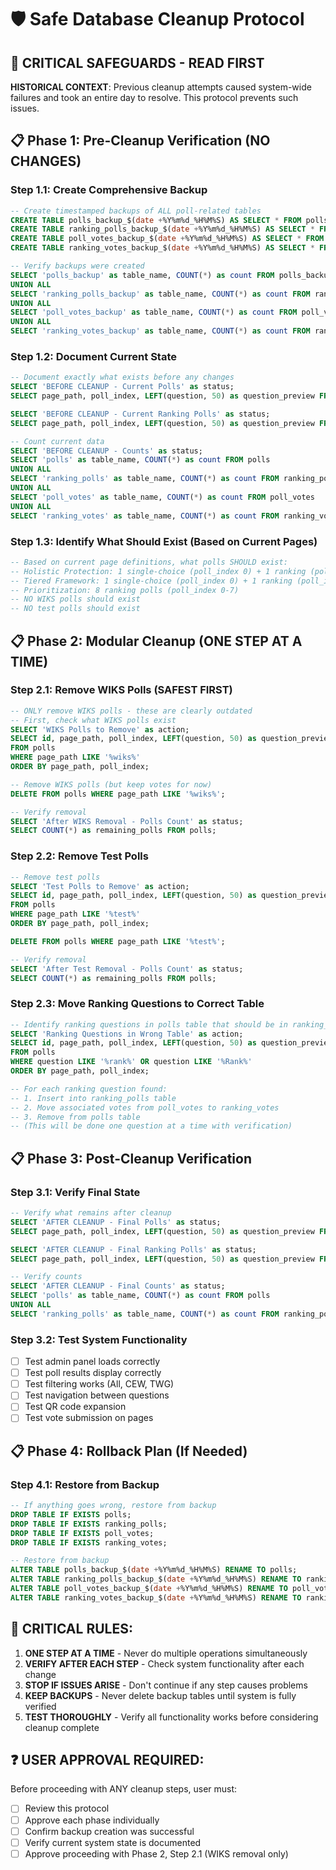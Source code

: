 # 🛡️ Safe Database Cleanup Protocol

## 🚨 CRITICAL SAFEGUARDS - READ FIRST

**HISTORICAL CONTEXT**: Previous cleanup attempts caused system-wide failures and took an entire day to resolve. This protocol prevents such issues.

## 📋 **Phase 1: Pre-Cleanup Verification (NO CHANGES)**

### **Step 1.1: Create Comprehensive Backup**
```sql
-- Create timestamped backups of ALL poll-related tables
CREATE TABLE polls_backup_$(date +%Y%m%d_%H%M%S) AS SELECT * FROM polls;
CREATE TABLE ranking_polls_backup_$(date +%Y%m%d_%H%M%S) AS SELECT * FROM ranking_polls;
CREATE TABLE poll_votes_backup_$(date +%Y%m%d_%H%M%S) AS SELECT * FROM poll_votes;
CREATE TABLE ranking_votes_backup_$(date +%Y%m%d_%H%M%S) AS SELECT * FROM ranking_votes;

-- Verify backups were created
SELECT 'polls_backup' as table_name, COUNT(*) as count FROM polls_backup_$(date +%Y%m%d_%H%M%S)
UNION ALL
SELECT 'ranking_polls_backup' as table_name, COUNT(*) as count FROM ranking_polls_backup_$(date +%Y%m%d_%H%M%S)
UNION ALL
SELECT 'poll_votes_backup' as table_name, COUNT(*) as count FROM poll_votes_backup_$(date +%Y%m%d_%H%M%S)
UNION ALL
SELECT 'ranking_votes_backup' as table_name, COUNT(*) as count FROM ranking_votes_backup_$(date +%Y%m%d_%H%M%S);
```

### **Step 1.2: Document Current State**
```sql
-- Document exactly what exists before any changes
SELECT 'BEFORE CLEANUP - Current Polls' as status;
SELECT page_path, poll_index, LEFT(question, 50) as question_preview FROM polls ORDER BY page_path, poll_index;

SELECT 'BEFORE CLEANUP - Current Ranking Polls' as status;
SELECT page_path, poll_index, LEFT(question, 50) as question_preview FROM ranking_polls ORDER BY page_path, poll_index;

-- Count current data
SELECT 'BEFORE CLEANUP - Counts' as status;
SELECT 'polls' as table_name, COUNT(*) as count FROM polls
UNION ALL
SELECT 'ranking_polls' as table_name, COUNT(*) as count FROM ranking_polls
UNION ALL
SELECT 'poll_votes' as table_name, COUNT(*) as count FROM poll_votes
UNION ALL
SELECT 'ranking_votes' as table_name, COUNT(*) as count FROM ranking_votes;
```

### **Step 1.3: Identify What Should Exist (Based on Current Pages)**
```sql
-- Based on current page definitions, what polls SHOULD exist:
-- Holistic Protection: 1 single-choice (poll_index 0) + 1 ranking (poll_index 1)
-- Tiered Framework: 1 single-choice (poll_index 0) + 1 ranking (poll_index 1)  
-- Prioritization: 8 ranking polls (poll_index 0-7)
-- NO WIKS polls should exist
-- NO test polls should exist
```

## 📋 **Phase 2: Modular Cleanup (ONE STEP AT A TIME)**

### **Step 2.1: Remove WIKS Polls (SAFEST FIRST)**
```sql
-- ONLY remove WIKS polls - these are clearly outdated
-- First, check what WIKS polls exist
SELECT 'WIKS Polls to Remove' as action;
SELECT id, page_path, poll_index, LEFT(question, 50) as question_preview 
FROM polls 
WHERE page_path LIKE '%wiks%' 
ORDER BY page_path, poll_index;

-- Remove WIKS polls (but keep votes for now)
DELETE FROM polls WHERE page_path LIKE '%wiks%';

-- Verify removal
SELECT 'After WIKS Removal - Polls Count' as status;
SELECT COUNT(*) as remaining_polls FROM polls;
```

### **Step 2.2: Remove Test Polls**
```sql
-- Remove test polls
SELECT 'Test Polls to Remove' as action;
SELECT id, page_path, poll_index, LEFT(question, 50) as question_preview 
FROM polls 
WHERE page_path LIKE '%test%' 
ORDER BY page_path, poll_index;

DELETE FROM polls WHERE page_path LIKE '%test%';

-- Verify removal
SELECT 'After Test Removal - Polls Count' as status;
SELECT COUNT(*) as remaining_polls FROM polls;
```

### **Step 2.3: Move Ranking Questions to Correct Table**
```sql
-- Identify ranking questions in polls table that should be in ranking_polls table
SELECT 'Ranking Questions in Wrong Table' as action;
SELECT id, page_path, poll_index, LEFT(question, 50) as question_preview 
FROM polls 
WHERE question LIKE '%rank%' OR question LIKE '%Rank%'
ORDER BY page_path, poll_index;

-- For each ranking question found:
-- 1. Insert into ranking_polls table
-- 2. Move associated votes from poll_votes to ranking_votes
-- 3. Remove from polls table
-- (This will be done one question at a time with verification)
```

## 📋 **Phase 3: Post-Cleanup Verification**

### **Step 3.1: Verify Final State**
```sql
-- Verify what remains after cleanup
SELECT 'AFTER CLEANUP - Final Polls' as status;
SELECT page_path, poll_index, LEFT(question, 50) as question_preview FROM polls ORDER BY page_path, poll_index;

SELECT 'AFTER CLEANUP - Final Ranking Polls' as status;
SELECT page_path, poll_index, LEFT(question, 50) as question_preview FROM ranking_polls ORDER BY page_path, poll_index;

-- Verify counts
SELECT 'AFTER CLEANUP - Final Counts' as status;
SELECT 'polls' as table_name, COUNT(*) as count FROM polls
UNION ALL
SELECT 'ranking_polls' as table_name, COUNT(*) as count FROM ranking_polls;
```

### **Step 3.2: Test System Functionality**
- [ ] Test admin panel loads correctly
- [ ] Test poll results display correctly
- [ ] Test filtering works (All, CEW, TWG)
- [ ] Test navigation between questions
- [ ] Test QR code expansion
- [ ] Test vote submission on pages

## 📋 **Phase 4: Rollback Plan (If Needed)**

### **Step 4.1: Restore from Backup**
```sql
-- If anything goes wrong, restore from backup
DROP TABLE IF EXISTS polls;
DROP TABLE IF EXISTS ranking_polls;
DROP TABLE IF EXISTS poll_votes;
DROP TABLE IF EXISTS ranking_votes;

-- Restore from backup
ALTER TABLE polls_backup_$(date +%Y%m%d_%H%M%S) RENAME TO polls;
ALTER TABLE ranking_polls_backup_$(date +%Y%m%d_%H%M%S) RENAME TO ranking_polls;
ALTER TABLE poll_votes_backup_$(date +%Y%m%d_%H%M%S) RENAME TO poll_votes;
ALTER TABLE ranking_votes_backup_$(date +%Y%m%d_%H%M%S) RENAME TO ranking_votes;
```

## 🚨 **CRITICAL RULES:**

1. **ONE STEP AT A TIME** - Never do multiple operations simultaneously
2. **VERIFY AFTER EACH STEP** - Check system functionality after each change
3. **STOP IF ISSUES ARISE** - Don't continue if any step causes problems
4. **KEEP BACKUPS** - Never delete backup tables until system is fully verified
5. **TEST THOROUGHLY** - Verify all functionality works before considering cleanup complete

## ❓ **USER APPROVAL REQUIRED:**

Before proceeding with ANY cleanup steps, user must:
- [ ] Review this protocol
- [ ] Approve each phase individually
- [ ] Confirm backup creation was successful
- [ ] Verify current system state is documented
- [ ] Approve proceeding with Phase 2, Step 2.1 (WIKS removal only)
